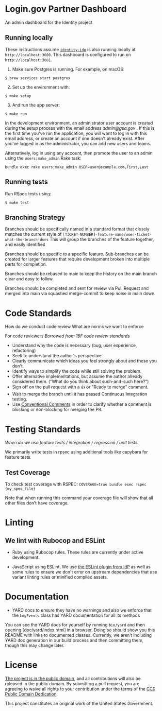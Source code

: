 # Login.gov Partner Dashboard

An admin dashboard for the Identity project.

## Running locally

These instructions assume [`identity-idp`](https://github.com/18F/identity-idp) is also running locally at `http://localhost:3000`. This dashboard is configured to run on `http://localhost:3001`.

1. Make sure Postgres is running. For example, on macOS:

  ```
  $ brew services start postgres
  ```

2. Set up the environment with:

  ```
  $ make setup
  ```

3. And run the app server:

  ```
  $ make run
  ```

In the development environment, an administrator user account is created during the setup process with the email address _admin@gsa.gov_ . If this is the first time you've run the application, you will want to log in with this email address, or create an account if one doesn't already exist. After you've logged in as the administrator, you can add new users and teams.

Alternatively, log in using any account, then promote the user to an admin using the `users:make_admin` Rake task:

`bundle exec rake users:make_admin USER=user@example.com,First,Last`

## Running tests

Run RSpec tests using:

```
$ make test
```

## Branching Strategy

Branches should be specifically named in a standard format that closely matches the current style of `[TICKET-NUMBER]-feature-name/user-ticket-what-the-branch-does` This will group the branches of the feature together, and easily identified

Branches should be specific to a specific feature. Sub-branches can be created for larger features that require development broken into multiple parts for completion.

Branches should be rebased to main to keep the history on the main branch clear and easy to follow.

Branches should be completed and sent for review via Pull Request and merged into main via squashed merge-commit to keep noise in main down.

# Code Standards
How do we conduct code review
What are norms we want to enforce

For code reviewers 
*Borrowed from [18F code review standards](https://guides.18f.org/engineering/our-approach/code-review/)*

- Understand why the code is necessary (bug, user experience, refactoring)
- Seek to understand the author's perspective.
- Clearly communicate which ideas you feel strongly about and those you don't.
- Identify ways to simplify the code while still solving the problem.
- Offer alternative implementations, but assume the author already considered them. ("What do you think about such-and-such here?")
- Sign off on the pull request with a :thumbsup: or "Ready to merge" comment.
- Wait to merge the branch until it has passed Continuous Integration testing.
- Use [Conventional Comments](https://conventionalcomments.org/) in order to clarify whether a comment is blocking or non-blocking for merging the PR.

# Testing Standards
*When do we use feature tests / integration / regression / unit tests*


We primarily write tests in rpsec using additional tools like capybara for feature tests.

## Test Coverage
To check test coverage with RSPEC:
`COVERAGE=true bundle exec rspec {my_spec_file}`

 Note that when running this command your coverage file will show that all other files don't have coverage.


# Linting

## We lint with Rubocop and ESLint

* Ruby using Rubocop rules. These rules are currently under active development.

* JavaScript using ESLint. We use [the ESLint plugin from IdP](https://github.com/18F/identity-idp/tree/main/app/javascript/packages/eslint-plugin) as well as some rules to ensure we don't error on upstream dependencies that use variant linting rules or minified compiled assets.

# Documentation
* YARD docs to ensure they have no warnings and also we enforce that the `LogEvents` class has YARD documentation for all its methods

You can see the YARD docs for yourself by running `bin/yard` and then opening [doc/yard/index.html] in a browser. Doing so should show you this README with links to documented classes. Currently, we aren't including YARD doc generation in our build process and then committing them, though this may change later.

# License

[The project is in the public domain](LICENSE.md), and all contributions will also be released in the public domain. By submitting a pull request, you are agreeing to waive all rights to your contribution under the terms of the [CC0 Public Domain Dedication](http://creativecommons.org/publicdomain/zero/1.0/).

This project constitutes an original work of the United States Government.
